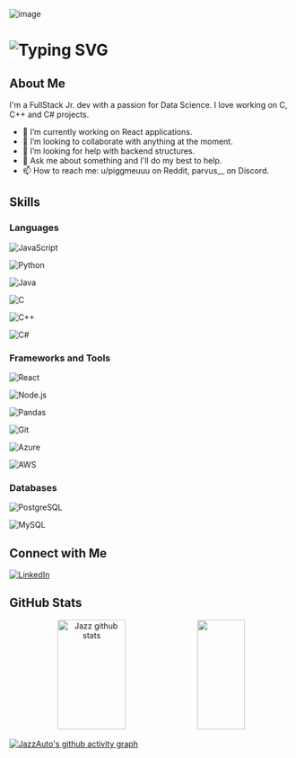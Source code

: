 ![image](https://github.com/user-attachments/assets/89364cf7-776e-4258-a1c2-13f0ec84578a)


# ![Typing SVG](https://readme-typing-svg.demolab.com/?center=false&lines=Hi+there,+%20I%27m+JazzAuto!&fontSize=70&fontWeight=bold)

## About Me
I'm a FullStack Jr. dev with a passion for Data Science. I love working on C, C++ and C# projects.

- 🔭 I’m currently working on React applications.
- 👯 I’m looking to collaborate with anything at the moment.
- 🤔 I’m looking for help with backend structures.
- 💬 Ask me about something and I'll do my best to help.
- 📫 How to reach me: u/piggmeuuu on Reddit, parvus__ on Discord.

## Skills
### Languages
  
![JavaScript](https://img.shields.io/badge/JavaScript-F7DF1E?style=for-the-badge&logo=javascript&logoColor=black)
  
![Python](https://img.shields.io/badge/Python-3776AB?style=for-the-badge&logo=python&logoColor=white)

![Java](https://img.shields.io/badge/Java-D32F2F?style=for-the-badge&logo=java&logoColor=white)

![C](https://img.shields.io/badge/C-A8B400?style=for-the-badge&logo=c&logoColor=white)

![C++](https://img.shields.io/badge/C%2B%2B-00599C?style=for-the-badge&logo=c%2B%2B&logoColor=white)

![C#](https://img.shields.io/badge/C%23-239120?style=for-the-badge&logo=c-sharp&logoColor=white)

### Frameworks and Tools
![React](https://img.shields.io/badge/React-61DAFB?style=for-the-badge&logo=react&logoColor=black)

![Node.js](https://img.shields.io/badge/Node.js-8CC84B?style=for-the-badge&logo=node.js&logoColor=white)

![Pandas](https://img.shields.io/badge/Pandas-150458?style=for-the-badge&logo=pandas&logoColor=white)

![Git](https://img.shields.io/badge/Git-F05032?style=for-the-badge&logo=git&logoColor=white)

![Azure](https://img.shields.io/badge/Azure-0078D4?style=for-the-badge&logo=microsoftazure&logoColor=white)

![AWS](https://img.shields.io/badge/AWS-232F3E?style=for-the-badge&logo=amazonaws&logoColor=white)

### Databases
![PostgreSQL](https://img.shields.io/badge/PostgreSQL-4169E1?style=for-the-badge&logo=postgresql&logoColor=white)

![MySQL](https://img.shields.io/badge/MySQL-4479A1?style=for-the-badge&logo=mysql&logoColor=white)

## Connect with Me
[![LinkedIn](https://img.shields.io/badge/LinkedIn-0077B5?style=for-the-badge&logo=linkedin&logoColor=white)](https://www.linkedin.com/in/natan-guimaraes/)

## GitHub Stats
<div align="center">  
  <img width="49%" height="195px" src="https://github-readme-stats.vercel.app/api?username=JazzAuto&show_icons=true&count_private=true&hide_border=true&title_color=ff66ff&icon_color=ff66ff&text_color=00ff7f&size=35&bg_color=0d1117" alt="Jazz github stats" /> 
  <img width="41%" height="195px" src="https://github-readme-stats.vercel.app/api/top-langs/?username=JazzAuto&layout=compact&hide_border=true&title_color=ff66ff&text_color=00ff66&bg_color=0d1117" />
</div>


[![JazzAuto's github activity graph](https://github-readme-activity-graph.vercel.app/graph?username=JazzAuto&bg_color=0d1117&color=ff66ff&line=00ff7f&point=00ff7f&area=true&hide_border=true)](https://github.com/ashutosh00710/github-readme-activity-graph)


